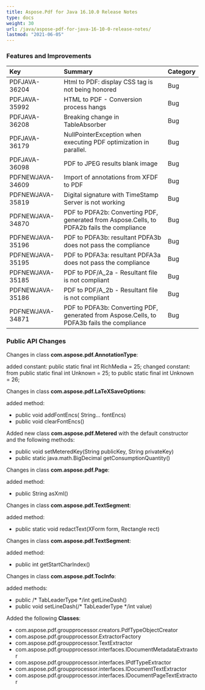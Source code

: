 ```yaml
---
title: Aspose.Pdf for Java 16.10.0 Release Notes
type: docs
weight: 30
url: /java/aspose-pdf-for-java-16-10-0-release-notes/
lastmod: "2021-06-05"
---
```


### **Features and Improvements**

|**Key** |**Summary** |**Category** |
| :- | :- | :- |
|PDFJAVA-36204 |Html to PDF: display CSS tag is not being honored |Bug |
|PDFJAVA-35992 |HTML to PDF - Conversion process hangs |Bug |
|PDFJAVA-36208 |Breaking change in TableAbsorber |Bug |
|PDFJAVA-36179 |NullPointerException when executing PDF optimization in parallel. |Bug |
|PDFJAVA-36098 |PDF to JPEG results blank image |Bug |
|PDFNEWJAVA-34609 |Import of annotations from XFDF to PDF |Bug |
|PDFNEWJAVA-35819 |Digital signature with TimeStamp Server is not working |Bug |
|PDFNEWJAVA-34870 |PDF to PDFA2b: Converting PDF, generated from Aspose.Cells, to PDFA2b fails the compliance |Bug |
|PDFNEWJAVA-35196 |PDF to PDFA3b: resultant PDFA3b does not pass the compliance |Bug |
|PDFNEWJAVA-35195 |PDF to PDFA3a: resultant PDFA3a does not pass the compliance |Bug |
|PDFNEWJAVA-35185 |PDF to PDF/A_2a - Resultant file is not compliant |Bug |
|PDFNEWJAVA-35186 |PDF to PDF/A_2b - Resultant file is not compliant |Bug |
|PDFNEWJAVA-34871 |PDF to PDFA3b: Converting PDF, generated from Aspose.Cells, to PDFA3b fails the compliance |Bug |
### **Public API Changes**
Changes in class **com.aspose.pdf.AnnotationType**:

added constant:
public static final int RichMedia = 25;
changed constant:
from
public static final int Unknown = 25;
to
public static final int Unknown = 26;

Changes in class **com.aspose.pdf.LaTeXSaveOptions:**

added method:

- public void addFontEncs( String... fontEncs)
- public void clearFontEncs()

Added new class **com.aspose.pdf.Metered** with the default constructor and the following methods:

- public void setMeteredKey(String publicKey, String privateKey)
- public static java.math.BigDecimal getConsumptionQuantity()

Changes in class **com.aspose.pdf.Page**:

added method:

- public String asXml()

Changes in class **com.aspose.pdf.TextSegment**:

added method:

- public static void redactText(XForm form, Rectangle rect)

Changes in class **com.aspose.pdf.TextSegment**:

added method:

- public int getStartCharIndex()

Changes in class **com.aspose.pdf.TocInfo**:

added methods:

- public /* TabLeaderType */int getLineDash()
- public void setLineDash(/* TabLeaderType */int value)

Added the following **Classes**:

- com.aspose.pdf.groupprocessor.creators.PdfTypeObjectCreator
- com.aspose.pdf.groupprocessor.ExtractorFactory
- com.aspose.pdf.groupprocessor.TextExtractor
- com.aspose.pdf.groupprocessor.interfaces.IDocumentMetadataExtraxtor
- com.aspose.pdf.groupprocessor.interfaces.IPdfTypeExtractor
- com.aspose.pdf.groupprocessor.interfaces.IDocumentTextExtractor
- com.aspose.pdf.groupprocessor.interfaces.IDocumentPageTextExtractor
